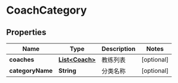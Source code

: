 
# CoachCategory

## Properties
Name | Type | Description | Notes
------------ | ------------- | ------------- | -------------
**coaches** | [**List&lt;Coach&gt;**](Coach.md) | 教练列表 |  [optional]
**categoryName** | **String** | 分类名称 |  [optional]



